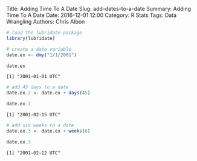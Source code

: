 Title: Adding Time To A Date
Slug: add-dates-to-a-date
Summary: Adding Time To A Date
Date: 2016-12-01 12:00
Category: R Stats
Tags: Data Wrangling
Authors: Chris Albon




```R
# load the lubridate package
library(lubridate)
```


```R
# create a date variable
date.ex <- dmy("1/1/2001")
```


```R
date.ex
```




    [1] "2001-01-01 UTC"




```R
# add 45 days to a date
date.ex.2 <- date.ex + days(45)
```


```R
date.ex.2
```




    [1] "2001-02-15 UTC"




```R
# add six weeks to a date
date.ex.3 <- date.ex + weeks(6)
```


```R
date.ex.3
```




    [1] "2001-02-12 UTC"
